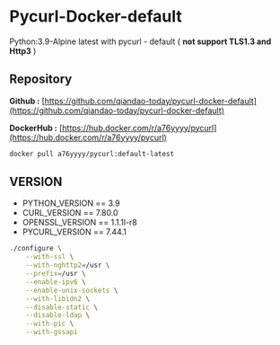 # **Pycurl-Docker-default**

Python:3.9-Alpine latest with pycurl - default ( **not support TLS1.3 and Http3** )

## **Repository**

**Github :** [https://github.com/qiandao-today/pycurl-docker-default](https://github.com/qiandao-today/pycurl-docker-default)

**DockerHub :** [https://hub.docker.com/r/a76yyyy/pycurl](https://hub.docker.com/r/a76yyyy/pycurl)

```bash
docker pull a76yyyy/pycurl:default-latest
```

## **VERSION**

- PYTHON_VERSION == 3.9
- CURL_VERSION == 7.80.0
- OPENSSL_VERSION == 1.1.1l-r8
- PYCURL_VERSION == 7.44.1

```bash
./configure \
    --with-ssl \
    --with-nghttp2=/usr \
    --prefix=/usr \
    --enable-ipv6 \
    --enable-unix-sockets \
    --with-libidn2 \
    --disable-static \
    --disable-ldap \
    --with-pic \
    --with-gssapi
```
